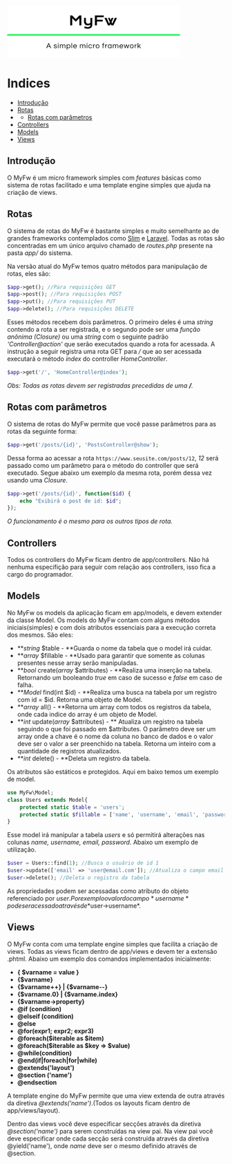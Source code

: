![Logo](logo.png)

# Indices

* [Introdução](#introdução)
* [Rotas](#rotas)
* * [Rotas com parâmetros](#rotas-com-parâmetros)
* [Controllers](#controllers)
* [Models](#models)
* [Views](#views)


## Introdução

O MyFw é um micro framework simples com *features* básicas como sistema de rotas facilitado e uma template engine simples que ajuda na criação de views.

## Rotas

O sistema de rotas do MyFw é bastante simples e muito semelhante ao de grandes frameworks contemplados como [Slim](https://www.slimframework.com) e [Laravel](https://laravel.com). Todas as rotas são concentradas em um único arquivo chamado de *routes.php* presente na pasta *app/* do sistema.

Na versão atual do MyFw temos quatro métodos para manipulação de rotas, eles são:

```php
$app->get(); //Para requisições GET
$app->post(); //Para requisições POST
$app->put(); //Para requisições PUT
$app->delete(); //Para requisições DELETE
```

Esses métodos recebem dois parâmetros. O primeiro deles é uma *string* contendo a rota a ser registrada, e o segundo pode ser uma *função anônima (Closure)* ou uma *string* com o seguinte padrão *'Controller@action'* que serão executados quando a rota for acessada. A instrução a seguir registra uma rota GET para */* que ao ser acessada executará o método *index* do controller *HomeController*.

```php
$app->get('/', 'HomeController@index');
```

*Obs: Todas as rotas devem ser registradas precedidas de uma **/**.*

## Rotas com parâmetros

O sistema de rotas do MyFw permite que você passe parâmetros para as rotas da seguinte forma:

```php
$app->get('/posts/{id}', 'PostsController@show');
```

Dessa forma ao acessar a rota `https://www.seusite.com/posts/12`, *12* será passado como um parâmetro para o método do controller que será executado. Segue abaixo um exemplo da mesma rota, porém dessa vez usando uma *Closure*.

```php
$app->get('/posts/{id}', function($id) {
    echo "Exibirá o post de id: $id";
});
```

*O funcionamento é o mesmo para os outros tipos de rota.*

## Controllers

Todos os controllers do MyFw ficam dentro de app/controllers. Não há nenhuma especifição para seguir com relação aos controllers, isso fica a cargo do programador.

## Models

No MyFw os models da aplicação ficam em app/models, e devem extender da classe Model. Os models do MyFw contam com alguns métodos iniciais(simples) e com dois atributos essenciais para a execução correta dos mesmos. São eles:

* ***string* $table - **Guarda o nome da tabela que o model irá cuidar.
* ***array* $fillable - **Usado para garantir que somente as colunas presentes nesse array serão manipuladas.
* ***bool* create(*array* $attributes) - **Realiza uma inserção na tabela. Retornando um booleando *true* em caso de sucesso e *false* em caso de falha.
* ***Model* find(int $id) - **Realiza uma busca na tabela por um registro com id = $id. Retorna uma objeto de Model.
* ***array* all() - **Retorna um array com todos os registros da tabela, onde cada indice do array é um objeto de Model.
* ***int* update(*array* $attributes) - ** Atualiza um registro na tabela seguindo o que foi passado em $attributes. O parâmetro deve ser um array onde a chave é o nome da coluna no banco de dados e o valor deve ser o valor a ser preenchido na tabela. Retorna um inteiro com a quantidade de registros atualizados.
* ***int* delete() - **Deleta um registro da tabela.

Os atributos são estáticos e protegidos.  Aqui em baixo temos um exemplo de model.

```php
use MyFw\Model;
class Users extends Model{
    protected static $table = 'users';
    protected static $fillable = ['name', 'username', 'email', 'password'];
}
```

Esse model irá manipular a tabela *users* e só permitirá alterações nas colunas *name, username, email, password*. Abaixo um exemplo de utilização.

```php
$user = Users::find(1); //Busca o usuário de id 1
$user->update(['email' => 'user@email.com']); //Atualiza o campo email
$user->delete(); //Deleta o registro da tabela
```

As propriedades podem ser acessadas como atributo do objeto referenciado por $user. Por exemplo o valor do campo *username* pode ser acessado através de *$user->username*.

## Views

O MyFw conta com uma template engine simples que facilita a criação de views. Todas as views ficam dentro de app/views e devem ter a extensão .phtml. Abaixo um exemplo dos comandos implementados inicialmente:

* **{ $varname = value }**
* **{$varname}**
* **{$varname++} | {$varname--}**
* **{$varname.0} | {$varname.index}**
* **{$varname->property}**
* **@if (condition)**
* **@elseif (condition)**
* **@else**
* **@for(expr1; expr2; expr3)**
* **@foreach($iterable as $item)**
* **@foreach($iterable as $key => $value)**
* **@while(condition)**
* **@end(if|foreach|for|while)**
* **@extends('layout')**
* **@section ('name')**
* **@endsection**

A template engine do MyFw permite que uma view extenda de outra através da diretiva *@extends('name')*.(Todos os layouts ficam dentro de app/views/layout).

Dentro das views você deve especificar secções através da diretiva *@section('name')* para serem construídas na view pai. Na view pai você deve especificar onde cada secção será construída através da diretiva @yield('name'), onde *name* deve ser o mesmo definido através de @section.